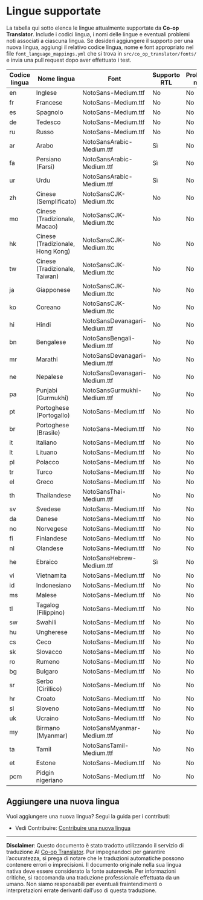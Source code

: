 <!--
CO_OP_TRANSLATOR_METADATA:
{
  "original_hash": "40660d83d2792201cad4aec9fdf25a29",
  "translation_date": "2025-10-22T13:45:33+00:00",
  "source_file": "getting_started/supported-languages.md",
  "language_code": "it"
}
-->
# Lingue supportate

La tabella qui sotto elenca le lingue attualmente supportate da **Co-op Translator**. Include i codici lingua, i nomi delle lingue e eventuali problemi noti associati a ciascuna lingua. Se desideri aggiungere il supporto per una nuova lingua, aggiungi il relativo codice lingua, nome e font appropriato nel file `font_language_mappings.yml` che si trova in `src/co_op_translator/fonts/` e invia una pull request dopo aver effettuato i test.

| Codice lingua | Nome lingua                  | Font                              | Supporto RTL | Problemi noti |
|---------------|-----------------------------|-----------------------------------|--------------|---------------|
| en            | Inglese                     | NotoSans-Medium.ttf               | No           | No            |
| fr            | Francese                    | NotoSans-Medium.ttf               | No           | No            |
| es            | Spagnolo                    | NotoSans-Medium.ttf               | No           | No            |
| de            | Tedesco                     | NotoSans-Medium.ttf               | No           | No            |
| ru            | Russo                       | NotoSans-Medium.ttf               | No           | No            |
| ar            | Arabo                       | NotoSansArabic-Medium.ttf         | Sì           | No            |
| fa            | Persiano (Farsi)            | NotoSansArabic-Medium.ttf         | Sì           | No            |
| ur            | Urdu                        | NotoSansArabic-Medium.ttf         | Sì           | No            |
| zh            | Cinese (Semplificato)       | NotoSansCJK-Medium.ttc            | No           | No            |
| mo            | Cinese (Tradizionale, Macao) | NotoSansCJK-Medium.ttc           | No           | No            |
| hk            | Cinese (Tradizionale, Hong Kong) | NotoSansCJK-Medium.ttc        | No           | No            |
| tw            | Cinese (Tradizionale, Taiwan) | NotoSansCJK-Medium.ttc          | No           | No            |
| ja            | Giapponese                  | NotoSansCJK-Medium.ttc            | No           | No            |
| ko            | Coreano                     | NotoSansCJK-Medium.ttc            | No           | No            |
| hi            | Hindi                       | NotoSansDevanagari-Medium.ttf     | No           | No            |
| bn            | Bengalese                   | NotoSansBengali-Medium.ttf        | No           | No            |
| mr            | Marathi                     | NotoSansDevanagari-Medium.ttf     | No           | No            |
| ne            | Nepalese                    | NotoSansDevanagari-Medium.ttf     | No           | No            |
| pa            | Punjabi (Gurmukhi)          | NotoSansGurmukhi-Medium.ttf       | No           | No            |
| pt            | Portoghese (Portogallo)     | NotoSans-Medium.ttf               | No           | No            |
| br            | Portoghese (Brasile)        | NotoSans-Medium.ttf               | No           | No            |
| it            | Italiano                    | NotoSans-Medium.ttf               | No           | No            |
| lt            | Lituano                     | NotoSans-Medium.ttf               | No           | No            |
| pl            | Polacco                     | NotoSans-Medium.ttf               | No           | No            |
| tr            | Turco                       | NotoSans-Medium.ttf               | No           | No            |
| el            | Greco                       | NotoSans-Medium.ttf               | No           | No            |
| th            | Thailandese                 | NotoSansThai-Medium.ttf           | No           | No            |
| sv            | Svedese                     | NotoSans-Medium.ttf               | No           | No            |
| da            | Danese                      | NotoSans-Medium.ttf               | No           | No            |
| no            | Norvegese                   | NotoSans-Medium.ttf               | No           | No            |
| fi            | Finlandese                  | NotoSans-Medium.ttf               | No           | No            |
| nl            | Olandese                    | NotoSans-Medium.ttf               | No           | No            |
| he            | Ebraico                     | NotoSansHebrew-Medium.ttf         | Sì           | No            |
| vi            | Vietnamita                  | NotoSans-Medium.ttf               | No           | No            |
| id            | Indonesiano                 | NotoSans-Medium.ttf               | No           | No            |
| ms            | Malese                      | NotoSans-Medium.ttf               | No           | No            |
| tl            | Tagalog (Filippino)         | NotoSans-Medium.ttf               | No           | No            |
| sw            | Swahili                     | NotoSans-Medium.ttf               | No           | No            |
| hu            | Ungherese                   | NotoSans-Medium.ttf               | No           | No            |
| cs            | Ceco                        | NotoSans-Medium.ttf               | No           | No            |
| sk            | Slovacco                    | NotoSans-Medium.ttf               | No           | No            |
| ro            | Rumeno                      | NotoSans-Medium.ttf               | No           | No            |
| bg            | Bulgaro                     | NotoSans-Medium.ttf               | No           | No            |
| sr            | Serbo (Cirillico)           | NotoSans-Medium.ttf               | No           | No            |
| hr            | Croato                      | NotoSans-Medium.ttf               | No           | No            |
| sl            | Sloveno                     | NotoSans-Medium.ttf               | No           | No            |
| uk            | Ucraino                     | NotoSans-Medium.ttf               | No           | No            |
| my            | Birmano (Myanmar)           | NotoSansMyanmar-Medium.ttf        | No           | No            |
| ta            | Tamil                       | NotoSansTamil-Medium.ttf          | No           | No            |
| et            | Estone                      | NotoSans-Medium.ttf               | No           | No            |
| pcm           | Pidgin nigeriano            | NotoSans-Medium.ttf               | No           | No            |

## Aggiungere una nuova lingua

Vuoi aggiungere una nuova lingua? Segui la guida per i contributi:

- Vedi Contribuire: <a href="../CONTRIBUTING.md#contribute-a-new-language">Contribuire una nuova lingua</a>

---

**Disclaimer**:
Questo documento è stato tradotto utilizzando il servizio di traduzione AI [Co-op Translator](https://github.com/Azure/co-op-translator). Pur impegnandoci per garantire l’accuratezza, si prega di notare che le traduzioni automatiche possono contenere errori o imprecisioni. Il documento originale nella sua lingua nativa deve essere considerato la fonte autorevole. Per informazioni critiche, si raccomanda una traduzione professionale effettuata da un umano. Non siamo responsabili per eventuali fraintendimenti o interpretazioni errate derivanti dall’uso di questa traduzione.